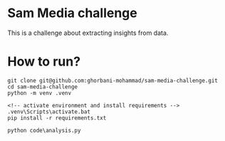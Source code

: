 # Sam Media challenge
This is a challenge about extracting insights from data.

# How to run?
```
git clone git@github.com:ghorbani-mohammad/sam-media-challenge.git
cd sam-media-challenge
python -m venv .venv

<!-- activate environment and install requirements -->
.venv\Scripts\activate.bat
pip install -r requirements.txt

python code\analysis.py
```